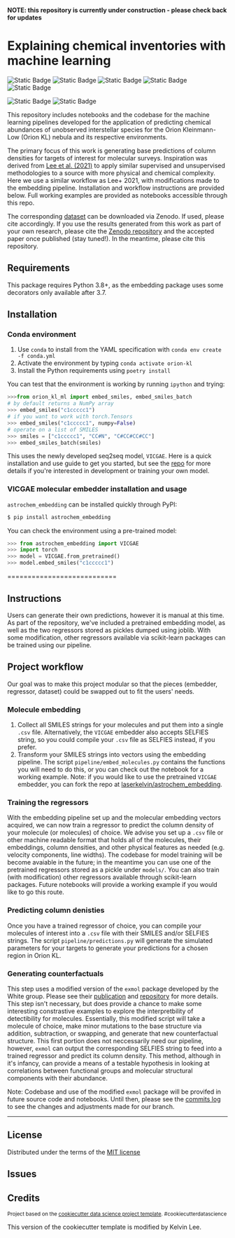 **NOTE: this repository is currently under construction - please check back for updates**

Explaining chemical inventories with machine learning
==============================

![Static Badge](https://img.shields.io/badge/python-3.8%20%7C%203.9-blue)
![Static Badge](https://img.shields.io/badge/pypi-v0.2.0-yellow)
![Static Badge](https://img.shields.io/badge/license-MIT-green)
![Static Badge](https://img.shields.io/badge/pandas%20-%20v2.0.3%20-%20orange)
![Static Badge](https://img.shields.io/badge/scikit%20learn%20-%20v1.3.1%20-%20steelblue)

![Static Badge](https://img.shields.io/badge/status%20-%20planning%20-%20darkred)
![Static Badge](https://img.shields.io/badge/code%20style-black-black)




This repository includes notebooks and the codebase for the machine learning pipelines developed for the application of predicting chemical abundances of unobserved interstellar species for the Orion Kleinmann-Low (Orion KL) nebula and its respective environments. 

The primary focus of this work is generating base predictions of column densities for targets of interest for molecular surveys. Inspiration was derived from [Lee et al. (2021)](https://iopscience.iop.org/article/10.3847/2041-8213/ac194b/meta) to apply similar supervised and unsupervised methodologies to a source with more physical and chemical complexity. Here we use a similar workflow as Lee+ 2021, with modifications made to the embedding pipeline. Installation and workflow instructions are provided below. Full working examples are provided as notebooks accessible through this repo. 

The corresponding [dataset](https://doi.org/10.5281/zenodo.7675609) can be downloaded via Zenodo. If used, please cite accordingly. If you use the results generated from this work as part of your own research, please cite the [Zenodo repository](https://doi.org/10.5281/zenodo.7675609) and the accepted paper once published (stay tuned!). In the meantime, please cite this repository. 

## Requirements
This package requires Python 3.8+, as the embedding package uses some decorators only available after 3.7.

## Installation

### Conda environment

1. Use `conda` to install from the YAML specification with `conda env create -f conda.yml`
2. Activate the environment by typing `conda activate orion-kl`
3. Install the Python requirements using `poetry install`

You can test that the environment is working by running `ipython` and trying:

```python
>>>from orion_kl_ml import embed_smiles, embed_smiles_batch
# by default returns a NumPy array
>>> embed_smiles("c1ccccc1")
# if you want to work with torch.Tensors
>>> embed_smiles("c1ccccc1", numpy=False)
# operate on a list of SMILES
>>> smiles = ["c1ccccc1", "CC#N", "C#CC#CC#CC"]
>>> embed_smiles_batch(smiles)
```

This uses the newly developed seq2seq model, `VICGAE`. Here is a quick installation and use guide to get you started, but see the [repo](https://github.com/laserkelvin/astrochem_embedding)
for more details if you're interested in development or training your own model.

### VICGAE molecular embedder installation and usage

`astrochem_embedding` can be installed quickly through PyPI:
```python
$ pip install astrochem_embedding
```

You can check the environment using a pre-trained model:
```python
>>> from astrochem_embedding import VICGAE
>>> import torch
>>> model = VICGAE.from_pretrained()
>>> model.embed_smiles("c1ccccc1")
```

===========================

## Instructions

Users can generate their own predictions, however it is manual at this time. As part of the repository, we've included a pretrained embedding model, as well as the two regressors stored as pickles dumped using joblib. With some modification, other regressors available via scikit-learn packages can be trained using our pipeline.  

## Project workflow

Our goal was to make this project modular so that the pieces (embedder, regressor, dataset) could be swapped out to fit the users' needs. 

### Molecule embedding

1. Collect all SMILES strings for your molecules and put them into a single `.csv` file. Alternatively, the `VICGAE` embedder also accepts SELFIES string, so you could compile your `.csv` file as SELFIES instead, if you prefer.
2. Transform your SMILES strings into vectors using the embedding pipeline. The script `pipeline/embed_molecules.py` contains the functions you will need to do this, or you can check out the notebook for a working example.
   Note: if you would like to use the pretrained `VICGAE` embedder, you can fork the repo at [laserkelvin/astrochem_embedding](https://github.com/laserkelvin/astrochem_embedding).

### Training the regressors

With the embedding pipeline set up and the molecular embedding vectors acquired, we can now train a regressor to predict the column density of your molecule (or molecules) of choice. We advise you set up a `.csv` file or other machine readable format that holds all of the molecules, their embeddings, column densities, and other physical features as needed (e.g. velocity components, line widths). The codebase for model training will be become avaiable in the future; in the meantime you can use one of the pretrained regressors stored as a pickle under `models/`. You can also train (with modification) other regressors available through scikit-learn packages. Future notebooks will provide a working example if you would like to go this route.

### Predicting column denisties

Once you have a trained regressor of choice, you can compile your molecules of interest into a `.csv` file with their SMILES and/or SELFIES strings. The script `pipeline/predictions.py` will generate the simulated parameters for your targets to generate your predictions for a chosen region in Orion KL.

### Generating counterfactuals

This step uses a modified version of the `exmol` package developed by the White group. Please see their [publication](https://doi.org/10.1039/D1SC05259D ) and [repository](https://github.com/ur-whitelab/exmol) for more details. This step isn't necessary, but does provide a chance to make some interesting constrastive examples to explore the interpretbility of detectibility for molecules. Essentially, this modified script will take a molecule of choice, make minor mutations to the base structure via addition, subtraction, or swapping, and generate that new counterfactual structure. This first portion does not neccessarily need our pipeline, however, `exmol` can output the corresponding SELFIES string to feed into a trained regressor and predict its column density. This method, although in it's infancy, can provide a means of a testable hypothesis in looking at correlations between functional groups and molecular structural components with their abundance. 

Note: Codebase and use of the modified `exmol` package will be provifed in future source code and notebooks. Until then, please see the [commits log](https://github.com/ur-whitelab/exmol/compare/main...HumbleSituation164:exmol:main) to see the changes and adjustments made for our branch.


--------
## License
Distributed under the terms of the [MIT license](https://opensource.org/license/mit/)

## Issues

## Credits
<p><small>Project based on the <a target="_blank" href="https://drivendata.github.io/cookiecutter-data-science/">cookiecutter data science project template</a>. #cookiecutterdatascience</small></p>
This version of the cookiecutter template is modified by Kelvin Lee.
